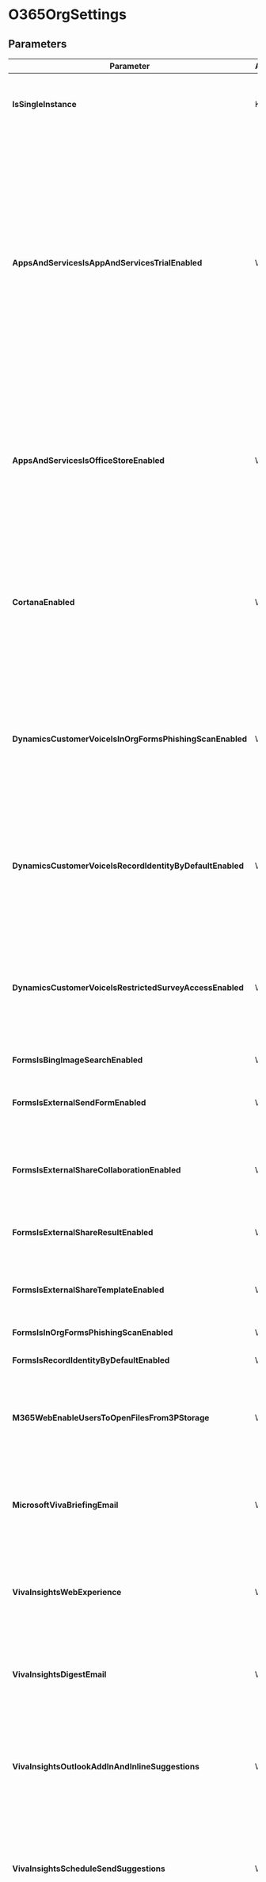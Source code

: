 ﻿# O365OrgSettings

## Parameters

| Parameter | Attribute | DataType | Description | Allowed Values |
| --- | --- | --- | --- | --- |
| **IsSingleInstance** | Key | String | Specifies the resource is a single instance, the value must be 'Yes' | `Yes` |
| **AppsAndServicesIsAppAndServicesTrialEnabled** | Write | Boolean | Allow people in your organization to start trial subscriptions for apps and services that support trials. Admins manage licenses for these trials in the same way as other licenses in your organization. Only admins can upgrade these trials to paid subscriptions, so they wonât affect your billing. | |
| **AppsAndServicesIsOfficeStoreEnabled** | Write | Boolean | Allow people in your organization to access the Office Store using their work account. The Office Store provides access to apps that aren't curated or managed by Microsoft. | |
| **CortanaEnabled** | Write | Boolean | Allow Cortana in windows 10 (version 1909 and earlier), and the Cortana app on iOS and Android, to access Microsoft-hosted data on behalf of people in your organization. | |
| **DynamicsCustomerVoiceIsInOrgFormsPhishingScanEnabled** | Write | Boolean | Automatically block any internal surveys that request confidential information. Admins will be notified in the Message Center when a survey is blocked. | |
| **DynamicsCustomerVoiceIsRecordIdentityByDefaultEnabled** | Write | Boolean | Capture the first and last names of respondents in your organization that complete a survey. You can still change this for individual surveys. | |
| **DynamicsCustomerVoiceIsRestrictedSurveyAccessEnabled** | Write | Boolean | Capture the first and last names of respondents in your organization that complete a survey. You can still change this for individual surveys. | |
| **FormsIsBingImageSearchEnabled** | Write | Boolean | Allow YouTube and Bing. | |
| **FormsIsExternalSendFormEnabled** | Write | Boolean | External Sharing - Send a link to the form and collect responses. | |
| **FormsIsExternalShareCollaborationEnabled** | Write | Boolean | External Sharing - Share to collaborate on the form layout and structure. | |
| **FormsIsExternalShareResultEnabled** | Write | Boolean | External Sharing - Share form result summary. | |
| **FormsIsExternalShareTemplateEnabled** | Write | Boolean | External Sharing - Share the form as a template that can be duplicated. | |
| **FormsIsInOrgFormsPhishingScanEnabled** | Write | Boolean | Phishing protection. | |
| **FormsIsRecordIdentityByDefaultEnabled** | Write | Boolean | Record names of people in your org. | |
| **M365WebEnableUsersToOpenFilesFrom3PStorage** | Write | Boolean | Let users open files stored in third-party storage services in Microsoft 365 on the Web. | |
| **MicrosoftVivaBriefingEmail** | Write | Boolean | Specifies whether or not to let people in your organization receive Briefing email from Microsoft Viva. | |
| **VivaInsightsWebExperience** | Write | Boolean | Specifies whether or not to allow users to have access to use the Viva Insights web experience. | |
| **VivaInsightsDigestEmail** | Write | Boolean | Specifies whether or not to allow users to have access to use the Viva Insights digest email feature. | |
| **VivaInsightsOutlookAddInAndInlineSuggestions** | Write | Boolean | Specifies whether or not to allow users to have access to use the Viva Insights Outlook add-in and inline suggestions. | |
| **VivaInsightsScheduleSendSuggestions** | Write | Boolean | Specifies whether or not to allow users to have access to use the Viva Insights schedule send suggestions feature. | |
| **PlannerAllowCalendarSharing** | Write | Boolean | Allow Planner users to publish their plans and assigned tasks to Outlook or other calendars through iCalendar feeds. | |
| **ToDoIsExternalJoinEnabled** | Write | Boolean | To Do - Allow external users to join. | |
| **ToDoIsExternalShareEnabled** | Write | Boolean | To Do - Allow sharing with external users. | |
| **ToDoIsPushNotificationEnabled** | Write | Boolean | To Do - Allow your users to receive push notifications. | |
| **AdminCenterReportDisplayConcealedNames** | Write | Boolean | Controls whether or not the Admin Center reports will conceale user, group and site names. | |
| **InstallationOptionsUpdateChannel** | Write | String | Defines how often you want your users to get feature updates for Microsoft 365 apps installed on devices running Windows | `current`, `monthlyEnterprise`, `semiAnnual` |
| **InstallationOptionsAppsForWindows** | Write | StringArray[] | Defines the apps users can install on Windows and mobile devices. | `isVisioEnabled`, `isSkypeForBusinessEnabled`, `isProjectEnabled`, `isMicrosoft365AppsEnabled` |
| **InstallationOptionsAppsForMac** | Write | StringArray[] | Defines the apps users can install on Mac devices. | `isSkypeForBusinessEnabled`, `isMicrosoft365AppsEnabled` |
| **Credential** | Write | PSCredential | Credentials of the Global Admin | |
| **ApplicationId** | Write | String | Id of the Azure Active Directory application to authenticate with. | |
| **TenantId** | Write | String | Id of the Azure Active Directory tenant used for authentication. | |
| **ApplicationSecret** | Write | PSCredential | Secret of the Azure Active Directory tenant used for authentication. | |
| **CertificateThumbprint** | Write | String | Thumbprint of the Azure Active Directory application's authentication certificate to use for authentication. | |
| **ManagedIdentity** | Write | Boolean | Managed ID being used for authentication. | |

## Description

This resource configures the Org settings for a Microsoft 365 tenant.

## Permissions

### Exchange

To authenticate with Microsoft Exchange, this resource required the following permissions:

#### Roles

- 

#### Role Groups

- None

## Examples

### Example 1

This example is used to test new resources and showcase the usage of new resources being worked on.
It is not meant to use as a production baseline.

```powershell
Configuration Example
{
    param(
        [Parameter(Mandatory = $true)]
        [PSCredential]
        $Credscredential
    )

    Import-DscResource -ModuleName Microsoft365DSC

    node localhost
    {
        O365OrgSettings 'O365OrgSettings'
        {
            AdminCenterReportDisplayConcealedNames     = $True;
            Credential                                 = $Credscredential;
            IsSingleInstance                           = "Yes";
            M365WebEnableUsersToOpenFilesFrom3PStorage = $False;
            PlannerAllowCalendarSharing                = $False
        }
    }
}
```

